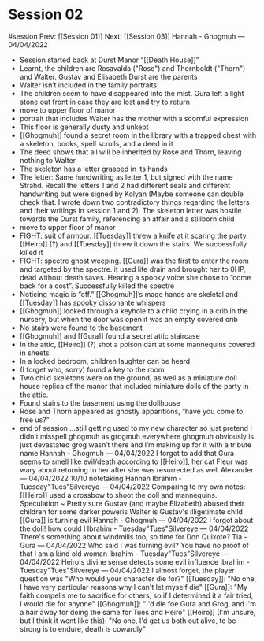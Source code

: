 # Session 02
#session
Prev: [[Session 01]]
Next: [[Session 03]]
Hannah - Ghogmuh — 04/04/2022
- Session started back at Durst Manor “[[Death House]]”
- Learnt, the children are Rosavalda ("Rose") and Thornboldt ("Thorn") and Walter. Gustav and Elisabeth Durst are the parents 
- Walter isn’t included in the family portraits
- The children seem to have disappeared into the mist. Gura left a light stone out front in case they are lost and try to return
- move to upper floor of manor 
- portrait that includes Walter has the mother with a scornful expression 
- This floor is generally dusty and unkept 
- [[Ghogmuh]] found a secret room in the library with a trapped chest with a skeleton, books, spell scrolls, and a deed in it 
-  The deed shows that all will be inherited by Rose and Thorn, leaving nothing to Walter
- The skeleton has a letter grasped in its hands 
- The letter: Same handwriting as letter 1, but signed with the name Strahd. Recall the letters 1 and 2 had different seals and different handwriting but were signed by Kolyan (Maybe someone can double check that. I wrote down two contradictory things regarding the letters and their writings in session 1 and 2). The skeleton letter was hostile towards the Durst family, referencing an affair and a stillborn child
- move to upper floor of manor 
- FIGHT: suit of armour. [[Tuesday]] threw a knife at it scaring the party. [[Heiro]] (?) and [[Tuesday]] threw it down the stairs. We successfully killed it 
- FIGHT: spectre ghost weeping. [[Gura]] was the first to enter the room and targeted by the spectre. it used life drain and brought her to 0HP, dead without death saves. Hearing a spooky voice she chose to “come back for a cost”. Successfully killed the spectre 
- Noticing magic is “off.” [[Ghogmuh]]’s mage hands are skeletal and [[Tuesday]] has spooky dissonante whispers 
- [[Ghogmuh]] looked through a keyhole to a child crying in a crib in the nursery, but when the door was open it was an empty covered crib
- No stairs were found to the basement 
- [[Ghogmuh]] and [[Gura]] found a secret attic staircase
- In the attic, [[Heiro]] (?) shot a poison dart at some mannequins covered in sheets
- In a locked bedroom, children laughter can be heard
- (I forget who, sorry) found a key to the room
- Two child skeletons were on the ground, as well as a miniature doll house replica of the manor that included miniature dolls of the party in the attic. 
- Found stairs to the basement using the dollhouse 
- Rose and Thorn appeared as ghostly apparitions, “have you come to free us?” 
- end of session
…still getting used to my new character so just pretend I didn’t misspell ghogmuh as grogmuh everywhere
ghogmuh obviously is just devastated grog wasn’t there and I’m making up for it with a tribute name
Hannah - Ghogmuh — 04/04/2022
I forgot to add that Gura seems to smell like evil/death according to [[Heiro]], her cat Fleur was wary about returning to her after she was resurrected as well
Alexander — 04/04/2022
10/10 notetaking Hannah
Ibrahim - Tuesday"Tues"Silvereye — 04/04/2022
Comparing to my own notes: [[Heiro]] used a crossbow to shoot the doll and mannequins.
Speculation ~
Pretty sure Gustav (and maybe Elizabeth) abused their children for some darker poweris
Walter is Gustav's illigetimate child
[[Gura]] is turning evil
Hannah - Ghogmuh — 04/04/2022
I forgot about the doll! how could I
Ibrahim - Tuesday"Tues"Silvereye — 04/04/2022
There's something about windmills too, so time for Don Quixote? 
Tia - Gura — 04/04/2022
Who said I was turning evil?
You have no proof of that
I am a kind old woman
Ibrahim - Tuesday"Tues"Silvereye — 04/04/2022
Heiro's divine sense detects some evil influence
Ibrahim - Tuesday"Tues"Silvereye — 04/04/2022
I almost forget, the player question was "Who would your character die for?"
[[Tuesday]]: "No one, I have very particular reasons why I can't let myself die" 
[[Gura]]: "My faith compells me to sacrifice for others, so if I determined it a fair tried, I would die for anyone"
[[Ghogmuh]]: "I'd die foe Gura and Grog, and I'm a hair away for doing the same for Tues and Heiro"
[[Heiro]] (I'm unsure, but I think it went like this): "No one, I'd get us both out alive, to be strong is to endure, death is cowardly" 